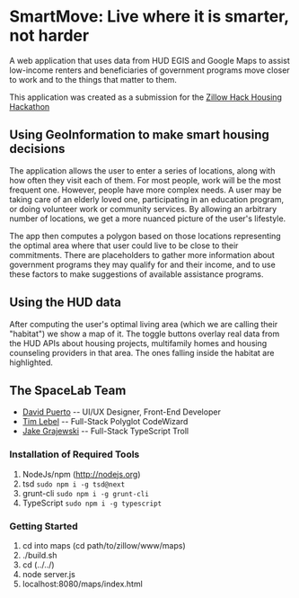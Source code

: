 # SmartMove: Live where it is smarter, not harder

A web application that uses data from HUD EGIS and Google Maps to assist low-income renters and
beneficiaries of government programs move closer to work and to the things that matter to them.

This application was created as a submission for the [Zillow Hack Housing Hackathon](http://hudegis.github.io/)

## Using GeoInformation to make smart housing decisions

The application allows the user to enter a series of locations, along with how often they visit each of
them. For most people, work will be the most frequent one. However, people have more complex needs.
A user may be taking care of an elderly loved one, participating in an education program, or doing
volunteer work or community services. By allowing an arbitrary number of locations, we get a more
nuanced picture of the user's lifestyle.

The app then computes a polygon based on those locations representing the optimal area where that user
could live to be close to their commitments. There are placeholders to gather more information about
government programs they may qualify for and their income, and to use these factors to make suggestions
of available assistance programs.

## Using the HUD data

After computing the user's optimal living area (which we are calling their "habitat") we show a map of
it. The toggle buttons overlay real data from the HUD APIs about housing projects, multifamily homes
and housing counseling providers in that area. The ones falling inside the habitat are highlighted.

## The SpaceLab Team

* [David Puerto](http://codepen.io/dapinitial) -- UI/UX Designer, Front-End Developer
* [Tim Lebel](http://github.com/tmlbl) -- Full-Stack Polyglot CodeWizard
* [Jake Grajewski](http://github.com/thecavepeanut) -- Full-Stack TypeScript Troll

### Installation of Required Tools

1. NodeJs/npm (http://nodejs.org)
2. tsd `sudo npm i -g tsd@next`
3. grunt-cli `sudo npm i -g grunt-cli`
4. TypeScript `sudo npm i -g typescript`

### Getting Started
1. cd into maps (cd path/to/zillow/www/maps)
2. ./build.sh
3. cd (../../)
4. node server.js
5. localhost:8080/maps/index.html

